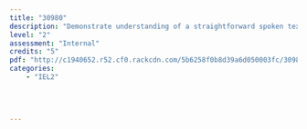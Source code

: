 ```yaml
---
title: "30980"
description: "Demonstrate understanding of a straightforward spoken text on a familiar topic (EL)"
level: "2"
assessment: "Internal"
credits: "5"
pdf: "http://c1940652.r52.cf0.rackcdn.com/5b6258f0b8d39a6d050003fc/30980.pdf"
categories:
    - "IEL2"
    
    
    
    
---
```


